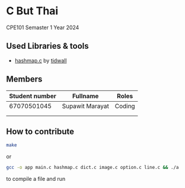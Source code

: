 # C But Thai

CPE101 Semaster 1 Year 2024

## Used Libraries & tools

- [hashmap.c](https://github.com/tidwall/hashmap.c) by [tidwall](https://github.com/tidwall)

## Members

| Student number | Fullname        | Roles  |
| -------------- | --------------- | ------ |
| 67070501045    | Supawit Marayat | Coding |
|                |                 |        |
|                |                 |        |

## How to contribute

```bash
make
```

or

```bash
gcc -o app main.c hashmap.c dict.c image.c option.c line.c && ./a
```

to compile a file and run
